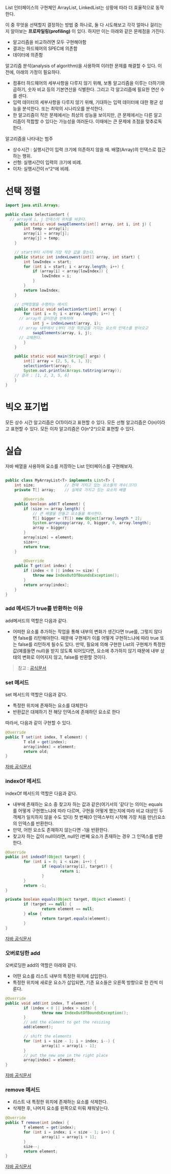 List 인터페이스의 구현체인 ArrayList, LinkedList는 상황에 따라 더 효율적으로 동작한다.

이 중 무엇을 선택할지 결정하는 방법 중 하나로, 둘 다 시도해보고 각각 얼마나 걸리는지 알아보는 **프로파일링(profiling)** 이 있다. 하지만 이는 아래와 같은 문제점을 가진다.

- 알고리즘을 비교하려면 모두 구현해야함
- 결과는 하드웨어의 SPEC에 의존함
- 데이터에 의존함

알고리즘 분석(analysis of algorithm)을 사용하여 이러한 문제를 해결할 수 있다. 이 전에, 아래의 가정이 필요하다.

- 컴퓨터 하드웨어의 세부사항을 다루지 않기 위해, 보통 알고리즘을 이루는 더하기와 곱하기, 숫자 비교 등의 기본연산을 식별한다. 그리고 각 알고리즘에 필요한 연산 수를 센다.
- 입력 데이터의 세부사항을 다루지 않기 위해, 기대하는 입력 데이터에 대한 평균 성능을 분석한다. 또는 최악의 시나리오를 분석한다.
- 한 알고리즘이 작은 문제에서는 최상의 성능을 보이지만, 큰 문제에서는 다른 알고리즘이 적합할 수 있다는 가능성을 여러둔다. 이때에는 큰 문제에 초점을 맞추로독 한다.

알고리즘을 나타내는 범주
- 상수시간 : 실행시간이 입력 크기에 의존하지 않을 때. 배열(Array)의 인덱스로 접근하는 행위.
- 선형: 실행시간이 입력의 크기에 비례. 
- 이차: 실행시간이 n^2^에 비례.

# 선택 정렬

```java
import java.util.Arrays;

public class SelectionSort {
  // array에 i, j 인덱스의 위치를 바꾼다.
	public static void swapElements(int[] array, int i, int j) {
		int temp = array[i];
		array[i] = array[j];
		array[j] = temp;
	}

	// start부터 시작해 가장 작은 값을 찾는다.
	public static int indexLowest(int[] array, int start) {
		int lowIndex = start;
		for (int i = start; i < array.length; i++) {
			if (array[i] < array[lowIndex]) {
				lowIndex = i;
			}
		}
		return lowIndex;
	}

	// 선택정렬을 수행하는 메서드
	public static void selectionSort(int[] array) {
		for (int i = 0; i < array.length; i++) { 
      // array의 길이만큼 반복하며
			int j = indexLowest(array, i); 
      // array 내부에서 i부터 가장 작은값을 가지는 요소의 인덱스를 받아오고
			swapElements(array, i, j); 
      // 교체한다.
		}
	}

	public static void main(String[] args) {
		int[] array = {2, 5, 6, 1, 3};
		selectionSort(array);
		System.out.println(Arrays.toString(array));
    // 결과 : [1, 2, 3, 5, 6]
	}
}
```

# 빅오 표기법

모든 상수 시간 알고리즘은 O(1)이라고 표현할 수 있다.
모든 선형 알고리즘은 O(n)이라고 표현할 수 있다.
모든 이차 알고리즘은 O(n^2^)으로 표현할 수 있다.

# 실습

자바 배열을 사용하여 요소를 저장하는 List 인터페이스를 구현해보자.

```java

public class MyArrayList<T> implements List<T> {
    int size;             // 현재 가지고 있는 요소들의 개수(크기)
    private T[] array;    // 실제로 가지고 있는 요소의 배열

		@Override
    public boolean add(T element) {
        if (size >= array.length) {
            // 큰 배열을 만들고 요소들을 복사한다.
            T[] bigger = (T[]) new Object[array.length * 2];
            System.arraycopy(array, 0, bigger, 0, array.length);
            array = bigger;
        }
        array[size] = element;
        size++;
        return true;
    }
		
		@Override
    public T get(int index) {
        if (index < 0 || index >= size) {
            throw new IndexOutOfBoundsException();
        }
        return array[index];
    }
}
```

### add 메서드가 true를 반환하는 이유
add메서드의 역할은 다음과 같다. 
- 어떠한 요소룰 추가하는 작업을 통해 내부의 변화가 생긴다면 true를, 그렇지 않다면 false를 리턴해야한다.
때문에 구현체가 이를 어떻게 구현하느냐에 따라 true 또는 false를 리턴하게 될수도 있다. 만약, 필요에 의해 구현한 List의 구현체가 특정한 값(예를들면 null)을 받지 않도록 되어있다면, 요소에 추가하지 않기 때문에 내부 상태의 변화로 이어지지 않고, false를 반환할 것이다.

> 참고 : [공식문서](https://docs.oracle.com/javase/8/docs/api/java/util/Collection.html#add-java.lang.Object-)

### set 메서드
set 메서드의 역할은 다음과 같다.
- 특정한 위치에 존재하는 요소를 대체한다
- 반환값은 대체하기 전 해당 인덱스에 존재하던 요소로 한다

따라서, 다음과 같이 구현할 수 있다.
```java
@Override
public T set(int index, T element) {
		T old = get(index);
		array[index] = element;
		return old;
}
```

[자바 공식문서](https://docs.oracle.com/javase/8/docs/api/java/util/List.html#set-int-java.lang.Object-)

### indexOf 메서드
indexOf 메서드의 역할은 다음과 같다.
- 내부에 존재하는 요소 중 찾고자 하는 값과 같은(여기서의 '같다'는 의미는 equals를 어떻게 구현했느냐에 따라 다르며, 구현을 어떻게 했는지에 따라 비교 대상인 두 객체가 일치하지 않을 수도 있다) 첫 번째(0 인덱스부터 시작해 가장 처음 만난)요소의 인덱스를 반환한다.
- 만약, 어떤 요소도 존재하지 않는다면 -1을 반환한다.
- 찾고자 하는 값이 null이라면, null인 i번째 요소가 존재하는 경우 그 인덱스를 반환한다.


```java
@Override
public int indexOf(Object target) {
		for (int i = 0; i < size; i++) {
				if (equals(array[i], target)) {
						return i;
				}
		}
		return -1;
}

private boolean equals(Object target, Object element) {
		if (target == null) {
				return element == null;
		} else {
				return target.equals(element);
		}
}
```
[자바 공식문서](https://docs.oracle.com/javase/8/docs/api/java/util/List.html#indexOf-java.lang.Object-)

### 오버로딩한 add

오버로딩한 add의 역할은 아래와 같다.
- 어떤 요소를 리스트 내부의 특정한 위치에 삽입한다.
- 특정한 위치에 새로운 요소가 삽입되면, 기존 요소들은 오른쪽 방향으로 한 칸씩 미룬다.

```java
@Override
public void add(int index, T element) {
		if (index < 0 || index > size) {
				throw new IndexOutOfBoundsException();
		}
		// add the element to get the resizing
		add(element);

		// shift the elements
		for (int i = size - 1; i > index; i--) {
				array[i] = array[i - 1];
		}
		// put the new one in the right place
		array[index] = element;
}
```
[자바 공식문서](https://docs.oracle.com/javase/8/docs/api/java/util/List.html#add-int-E-)

### remove 메서드
- 리스트 내 특정한 위치에 존재하는 요소를 삭제한다.
- 삭제한 후, 나머지 요소를 왼쪽으로 미뤄 채워넣는다.

```java
@Override
public T remove(int index) {
		T element = get(index);
		for (int i = index; i < size - 1; i++) {
				array[i] = array[i + 1];
		}
		size--;
		return element;
}
```

[자바 공식문서](https://docs.oracle.com/javase/8/docs/api/java/util/List.html#remove-int-)